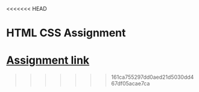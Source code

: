 <<<<<<< HEAD
# HTML CSS  Assignment 
[Assignment link]("https://abdulalimx1.github.io/Assignment/")
=======

>>>>>>> 161ca755297dd0aed21d5030dd467df05acae7ca
